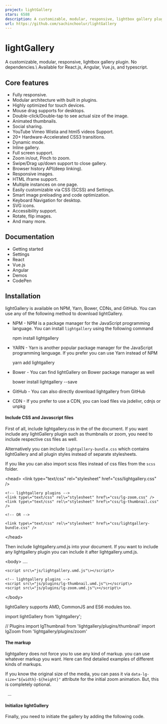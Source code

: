 ```yaml
---
project: lightGallery
stars: 6588
description: A customizable, modular, responsive, lightbox gallery plugin. 
url: https://github.com/sachinchoolur/lightGallery
---
```


lightGallery
============

A customizable, modular, responsive, lightbox gallery plugin. No dependencies.\\ Available for React.js, Angular, Vue.js, and typescript.

Core features
-------------

-   Fully responsive.
-   Modular architecture with built in plugins.
-   Highly optimized for touch devices.
-   Mouse drag supports for desktops.
-   Double-click/Double-tap to see actual size of the image.
-   Animated thumbnails.
-   Social sharing.
-   YouTube Vimeo Wistia and html5 videos Support.
-   20+ Hardware-Accelerated CSS3 transitions.
-   Dynamic mode.
-   Inline gallery.
-   Full screen support.
-   Zoom in/out, Pinch to zoom.
-   Swipe/Drag up/down support to close gallery.
-   Browser history API(deep linking).
-   Responsive images.
-   HTML iframe support.
-   Multiple instances on one page.
-   Easily customizable via CSS (SCSS) and Settings.
-   Smart image preloading and code optimization.
-   Keyboard Navigation for desktop.
-   SVG icons.
-   Accessibility support.
-   Rotate, flip images.
-   And many more.

Documentation
-------------

-   Getting started
-   Settings
-   React
-   Vue.js
-   Angular
-   Demos
-   CodePen

Installation
------------

lightGallery is available on NPM, Yarn, Bower, CDNs, and GitHub. You can use any of the following method to download lightGallery.

-   NPM - NPM is a package manager for the JavaScript programming language. You can install `lightgallery` using the following command
    
    npm install lightgallery
    
-   YARN - Yarn is another popular package manager for the JavaScript programming language. If you prefer you can use Yarn instead of NPM
    
    yarn add lightgallery
    
-   Bower - You can find lightGallery on Bower package manager as well
    
    bower install lightgallery --save
    
-   GitHub - You can also directly download lightgallery from GitHub
    
-   CDN - If you prefer to use a CDN, you can load files via jsdelivr, cdnjs or unpkg
    

#### Include CSS and Javascript files

First of all, include lightgallery.css in the <head> of the document. If you want include any lightGallery plugin such as thumbnails or zoom, you need to include respective css files as well.

Alternatively you can include `lightgallery-bundle.css` which contains lightGallery and all plugin styles instead of separate stylesheets.

If you like you can also import scss files instead of css files from the `scss` folder.

<head\>
    <link type\="text/css" rel\="stylesheet" href\="css/lightgallery.css" />

    <!-- lightgallery plugins -->
    <link type\="text/css" rel\="stylesheet" href\="css/lg-zoom.css" />
    <link type\="text/css" rel\="stylesheet" href\="css/lg-thumbnail.css" />

    <!-- OR -->

    <link type\="text/css" rel\="stylesheet" href\="css/lightgallery-bundle.css" />
</head\>

Then include lightgallery.umd.js into your document. If you want to include any lightgallery plugin you can include it after lightgallery.umd.js.

<body\>
    ....

    <script src\="js/lightgallery.umd.js"\></script\>

    <!-- lightgallery plugins -->
    <script src\="js/plugins/lg-thumbnail.umd.js"\></script\>
    <script src\="js/plugins/lg-zoom.umd.js"\></script\>
</body\>

lightGallery supports AMD, CommonJS and ES6 modules too.

import lightGallery from 'lightgallery';

// Plugins
import lgThumbnail from 'lightgallery/plugins/thumbnail'
import lgZoom from 'lightgallery/plugins/zoom'

#### The markup

lightgallery does not force you to use any kind of markup. you can use whatever markup you want. Here can find detailed examples of different kinds of markups.

If you know the original size of the media, you can pass it via `data-lg-size="${width}-${height}"` attribute for the initial zoom animation. But, this is completely optional.

<div id\="lightgallery"\>
    <a href\="img/img1.jpg" data-lg-size\="1600-2400"\>
        <img alt\=".." src\="img/thumb1.jpg" />
    </a\>
    <a href\="img/img2.jpg" data-lg-size\="1024-800"\>
        <img alt\=".." src\="img/thumb2.jpg" />
    </a\>
    ...
</div\>

#### Initialize lightGallery

Finally, you need to initiate the gallery by adding the following code.

<script type\="text/javascript"\>
    lightGallery(document.getElementById('lightgallery'), {
        plugins: \[lgZoom, lgThumbnail\],
        speed: 500,
        licenseKey: 'your\_license\_key'
        ... other settings
    });
</script\>

CodePen Demos

#### License Key

You'll receive a license key via email one you purchase a license More info

#### Plugins

As shown above, you need to pass the plugins via settings if you want to use any lightGallery plugins.

If you are including lightGallery files via script tag, please use the same plugins names as follows.

`lgZoom`, `lgAutoplay`, `lgComment`, `lgFullscreen` , `lgHash`, `lgPager`, `lgRotate`, `lgShare`, `lgThumbnail`, `lgVideo`, `lgMediumZoom`

Browser support
---------------

lightGallery supports all major browsers including IE 10 and above.

License
-------

#### Commercial license

If you want to use lightGallery to develop commercial sites, themes, projects, and applications, the Commercial license is the appropriate license. With this option, your source code is kept proprietary. Read more about the commercial license

#### Open source license

If you are creating an open source application under a license compatible with the GNU GPL license v3, you may use this project under the terms of the GPLv3.

Support
-------

If you have any questions, suggestions, feedback, please reach out to contact@lightgalleryjs.com or DM me on twitter
